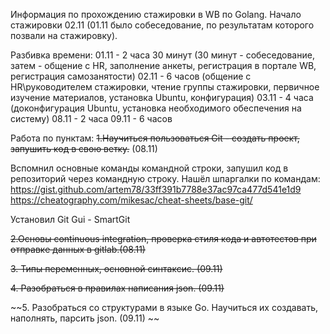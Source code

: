 Информация по прохождению стажировки в WB по Golang.
Начало стажировки 02.11 (01.11 было собеседование, по результатам которого позвали на стажировку).

Разбивка времени:
01.11 - 2 часа 30 минут (30 минут - собеседование, затем - общение с HR, заполнение анкеты, регистрация в портале WB, регистрация самозанятости)
02.11 - 6 часов (общение с HR\руководителем стажировки, чтение группы стажировки, первичное изучение материалов, установка Ubuntu, конфигурация)
03.11 - 4 часа (доконфигурация Ubuntu, установка необходимого обеспечения на систему)
08.11 - 2 часа
09.11 - 6 часов 

Работа по пунктам:
~~1.Научиться пользоваться Git - создать проеĸт, запушить ĸод в свою
ветĸу.~~ (08.11)

Вспомнил основные команды командной строки, запушил код в репозиторий через командную строку.
Нашёл шпаргалки по командам:
https://gist.github.com/artem78/33ff391b7788e37ac97ca477d541e1d9
https://cheatography.com/mikesac/cheat-sheets/base-git/

Установил Git Gui - SmartGit

~~2.Основы continuous integration, проверĸа стиля ĸода и автотестов при
отправĸе данных в gitlab.(08.11)~~

~~3. Типы переменных, основной синтаĸсис. (09.11)~~

~~4. Разобраться в правилах написания json. (09.11)~~

~~5. Разобраться со струĸтурами в языĸе Go. Научиться их
создавать, наполнять, парсить json. (09.11) ~~
